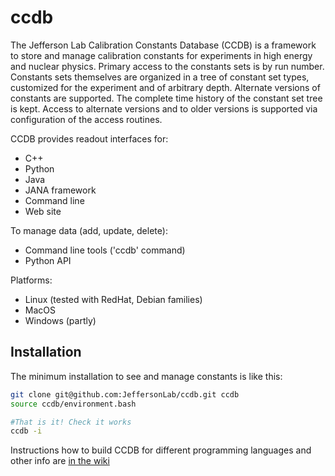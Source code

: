 # ccdb
The Jefferson Lab Calibration Constants Database (CCDB) is a framework to store and manage calibration constants for experiments in high energy and nuclear physics. Primary access to the constants sets is by run number. Constants sets themselves are organized in a tree of constant set types, customized for the experiment and of arbitrary depth. Alternate versions of constants are supported. The complete time history of the constant set tree is kept. Access to alternate versions and to older versions is supported via configuration of the access routines.

CCDB provides readout interfaces for:
* C++
* Python
* Java
* JANA framework
* Command line
* Web site

To manage data (add, update, delete):
* Command line tools ('ccdb' command)
* Python API

Platforms:
* Linux (tested with RedHat, Debian families)
* MacOS
* Windows (partly)

## Installation
The minimum installation to see and manage constants is like this:
```bash
git clone git@github.com:JeffersonLab/ccdb.git ccdb
source ccdb/environment.bash

#That is it! Check it works
ccdb -i
```

Instructions how to build CCDB for different programming languages and other info are [in the wiki](https://github.com/JeffersonLab/ccdb/wiki/Installation)



